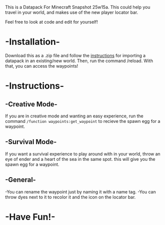 This is a Datapack For Minecraft Snapshot 25w15a. This could help you travel in your world, and makes use of the new player locator bar.

Feel free to look at code and edit for yourself!

# -Installation-
Download this as a .zip file and follow the [instructions](https://minecraft.fandom.com/wiki/Tutorials/Installing_a_data_pack#Singleplayer) for importing a datapack in an existing/new world.
Then, run the command /reload. With that, you can access the waypoints!

# -Instructions-
## -Creative Mode-
If you are in creative mode and wanting an easy experience, run the command `/function waypoints:get_waypoint` to recieve the spawn egg for a waypoint. 

## -Survival Mode-
If you want a survival experience to play around with in your world, throw an eye of ender and a heart of the sea in the same spot. this will give you the spawn egg for a waypoint.

## -General-
-You can rename the waypoint just by naming it with a name tag. 
-You can throw dyes next to it to recolor it and the icon on the locator bar.


# -Have Fun!-
